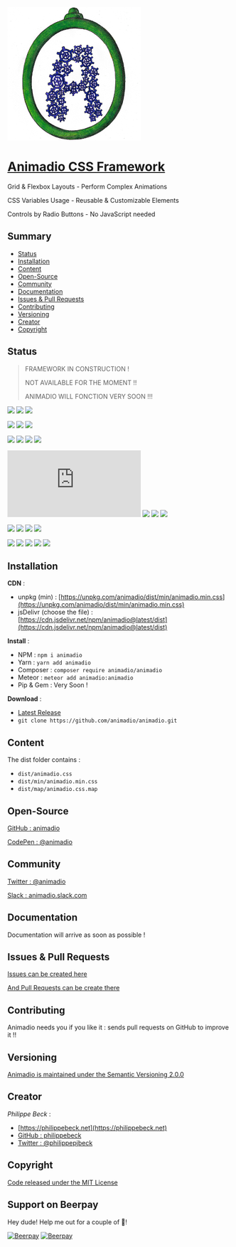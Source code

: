 [![Animadio Logo](img/logo.png)](https://animadio.org)
# [Animadio CSS Framework](https://animadio.org)

Grid & Flexbox Layouts - Perform Complex Animations
 
CSS Variables Usage - Reusable & Customizable Elements

Controls by Radio Buttons - No JavaScript needed

## Summary

- [Status](#status)  
- [Installation](#installation)  
- [Content](#content)  
- [Open-Source](#open-source)  
- [Community](#community)  
- [Documentation](#documentation)  
- [Issues & Pull Requests](#issues-&-pull-requests)  
- [Contributing](#contributing)  
- [Versioning](#versioning)  
- [Creator](#creator)  
- [Copyright](#copyright)  

## Status

> FRAMEWORK IN CONSTRUCTION !
>
> NOT AVAILABLE FOR THE MOMENT !!
>
> ANIMADIO WILL FONCTION VERY SOON !!!

[![](https://img.shields.io/github/package-json/v/animadio/animadio.svg)](https://github.com/animadio/animadio/blob/master/package.json)
[![](https://img.shields.io/npm/v/animadio.svg)](https://www.npmjs.com/package/animadio)
[![](https://img.shields.io/packagist/v/animadio/animadio.svg)](https://packagist.org/packages/animadio/animadio)

[![](https://travis-ci.com/animadio/animadio.svg?branch=master)](https://travis-ci.com/animadio/animadio)
[![](https://img.shields.io/david/dev/animadio/animadio.svg)](https://david-dm.org/animadio/animadio?type=dev)
[![](https://api.codacy.com/project/badge/Grade/b996875347654cc69510b0b1a5616936)](https://www.codacy.com/app/Animadio/animadio?utm_source=github.com&amp;utm_medium=referral&amp;utm_content=animadio/animadio&amp;utm_campaign=Badge_Grade)

[![](https://img.shields.io/github/last-commit/animadio/animadio.svg)](https://github.com/animadio/animadio/commits/master)
[![](https://img.shields.io/github/commit-activity/m/animadio/animadio.svg)](https://github.com/animadio/animadio/graphs/commit-activity)
[![](https://img.shields.io/github/issues/animadio/animadio.svg)](https://github.com/animadio/animadio/issues)
[![](https://img.shields.io/github/issues-pr/animadio/animadio.svg)](https://github.com/animadio/animadio/pulls)

[![](https://img.badgesize.io/animadio/animadio/master/dist/min/animadio.min.css?compression=gzip&label=CSS+gzip+size)](https://github.com/animadio/animadio/tree/master/dist/min/animadio.min.css)
[![](https://img.shields.io/bundlephobia/min/animadio.svg)](https://github.com/animadio/animadio/tree/master/dist/min/animadio.min.css)
[![](https://img.shields.io/github/languages/code-size/animadio/animadio.svg)](https://github.com/animadio/animadio/tree/master/src)
[![](https://img.shields.io/github/repo-size/animadio/animadio.svg)](https://github.com/animadio/animadio)

[![](https://img.shields.io/npm/dw/animadio.svg)](https://www.npmjs.com/package/animadio)
[![](https://img.shields.io/npm/dm/animadio.svg)](https://www.npmjs.com/package/animadio)
[![](https://img.shields.io/npm/dy/animadio.svg)](https://www.npmjs.com/package/animadio)
[![](https://data.jsdelivr.com/v1/package/npm/animadio/badge)](https://www.jsdelivr.com/package/npm/animadio)

[![](https://img.shields.io/github/languages/top/animadio/animadio.svg)](https://github.com/animadio/animadio)
[![](https://img.shields.io/npm/l/animadio.svg)](https://github.com/animadio/animadio/blob/master/LICENSE)
[![](https://img.shields.io/maintenance/yes/2019.svg)](https://github.com/animadio/animadio)
[![](https://img.shields.io/website-up-down-green-red/https/animadio.org.svg)](https://animadio.org)
[![](https://img.shields.io/librariesio/sourcerank/npm/animadio.svg)](https://libraries.io/npm/animadio)

## Installation

**CDN** : 
- unpkg (min) : [https://unpkg.com/animadio/dist/min/animadio.min.css](https://unpkg.com/animadio/dist/min/animadio.min.css)  
- jsDelivr (choose the file) : [https://cdn.jsdelivr.net/npm/animadio@latest/dist](https://cdn.jsdelivr.net/npm/animadio@latest/dist)  

**Install** :
- NPM : `npm i animadio`  
- Yarn : `yarn add animadio`  
- Composer : `composer require animadio/animadio`  
- Meteor : `meteor add animadio:animadio`  
- Pip & Gem : Very Soon !  

**Download** :
- [Latest Release](https://github.com/animadio/animadio/releases)  
- `git clone https://github.com/animadio/animadio.git`  
  
## Content

The dist folder contains :
- `dist/animadio.css`  
- `dist/min/animadio.min.css`  
- `dist/map/animadio.css.map`  


## Open-Source

[GitHub : animadio](https://github.com/animadio)

[CodePen : @animadio](https://codepen.io/animadio)

## Community

[Twitter : @animadio](https://twitter.com/animadio)

[Slack : animadio.slack.com](https://join.slack.com/t/animadio/shared_invite/enQtNTY1NTc5NzgyNDA3LTI2YWIxM2ZkMGM5ODBkNjNjZmI5ZGVlNTM1ZWEwMWI5ZDJjNzViYjNmNWE2MjllMTc3MDhlMzYzZDYzNTkxNjU)

## Documentation

Documentation will arrive as soon as possible !

## Issues & Pull Requests

[Issues can be created here](https://github.com/animadio/animadio/issues)

[And Pull Requests can be create there](https://github.com/animadio/animadio/pulls)

## Contributing

Animadio needs you if you like it : sends pull requests on GitHub to improve it !!

## Versioning

[Animadio is maintained under the Semantic Versioning 2.0.0](https://semver.org)

## Creator

*Philippe Beck* :
- [https://philippebeck.net](https://philippebeck.net)  
- [GitHub : philippebeck](https://github.com/philippebeck)  
- [Twitter : @philippepjbeck](https://twitter.com/philippepjbeck)  

## Copyright

[Code released under the MIT License](https://github.com/animadio/animadio/blob/master/LICENSE)
  
## Support on Beerpay
Hey dude! Help me out for a couple of :beers:!

[![Beerpay](https://beerpay.io/animadio/animadio/badge.svg?style=beer-square)](https://beerpay.io/animadio/animadio)  [![Beerpay](https://beerpay.io/animadio/animadio/make-wish.svg?style=flat-square)](https://beerpay.io/animadio/animadio?focus=wish)